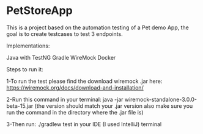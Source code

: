 # PetStoreApp
This is a project based on the automation testing of a Pet demo App, the goal is to create testcases to test 3 endpoints.

Implementations:

Java with TestNG Gradle WireMock Docker

Steps to run it:

1-To run the test please find the download wiremock .jar here: https://wiremock.org/docs/download-and-installation/

2-Run this command in your terminal: java -jar wiremock-standalone-3.0.0-beta-15.jar  (the version should match your .jar version also
make sure you run the command in the directory where the .jar file is)

3-Then run:  ./gradlew test in your IDE (I used IntelliJ) terminal
